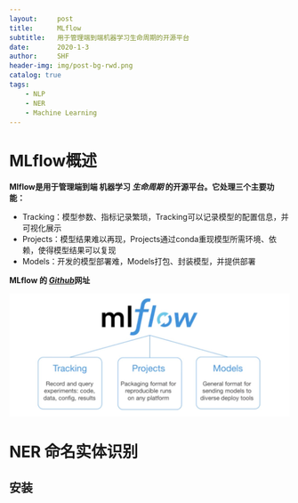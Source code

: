 ```yaml
---
layout:     post
title:      MLflow
subtitle:   用于管理端到端机器学习生命周期的开源平台 
date:       2020-1-3
author:     SHF
header-img: img/post-bg-rwd.png
catalog: true
tags:
    - NLP
    - NER
    - Machine Learning
---
```


# MLflow概述

__Mlflow是用于管理端到端 **机器学习** *生命周期* 的开源平台。它处理三个主要功能：__

* Tracking：模型参数、指标记录繁琐，Tracking可以记录模型的配置信息，并可视化展示
* Projects：模型结果难以再现，Projects通过conda重现模型所需环境、依赖，使得模型结果可以复现
* Models：开发的模型部署难，Models打包、封装模型，并提供部署

__MLflow 的 [*Github*](https://github.com/mlflow/mlflow)网址__

__![Mlflow](/img/mlflow.jpg "Optional title")__

# NER 命名实体识别

## 安装

